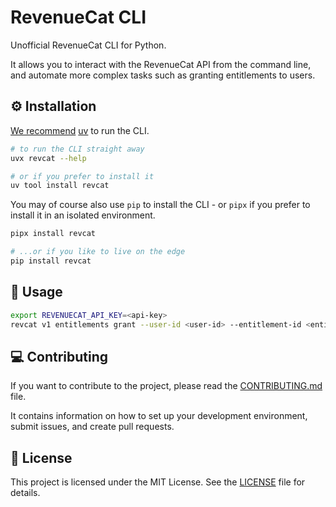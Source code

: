 # RevenueCat CLI

Unofficial RevenueCat CLI for Python.

It allows you to interact with the RevenueCat API from the command line,
and automate more complex tasks such as granting entitlements to users.

## :gear: Installation

[We recommend](https://sealambda.com/blog/hygienic-python-in-2025) [uv](https://github.com/astral-sh/uv) to run the CLI.

```bash
# to run the CLI straight away
uvx revcat --help

# or if you prefer to install it
uv tool install revcat
```

You may of course also use `pip` to install the CLI - or `pipx` if you prefer to install it in an isolated environment.

```bash
pipx install revcat

# ...or if you like to live on the edge
pip install revcat
```

## :hammer: Usage

```bash
export REVENUECAT_API_KEY=<api-key>
revcat v1 entitlements grant --user-id <user-id> --entitlement-id <entitlement-id>
```

## :computer: Contributing

If you want to contribute to the project, please read the [CONTRIBUTING.md](./CONTRIBUTING.md) file.

It contains information on how to set up your development environment, submit issues, and create pull requests.

## :scroll: License

This project is licensed under the MIT License. See the [LICENSE](LICENSE) file for details.
